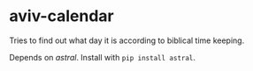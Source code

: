 # aviv-calendar
Tries to find out what day it is according to biblical time keeping.

Depends on *astral*. Install with `pip install astral`.
